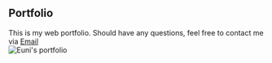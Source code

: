 Portfolio
---
This is my web portfolio. 
Should have any questions, feel free to contact me via [Email](soleeyaa@gmail.com) <br />
![Euni's portfolio](portfolio.png)
